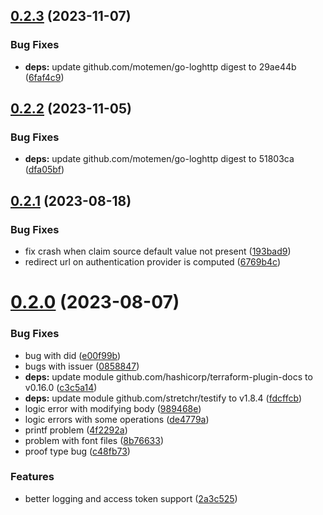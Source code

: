 ## [0.2.3](https://github.com/synlestidae/terraform-provider-mattr/compare/v0.2.2...v0.2.3) (2023-11-07)


### Bug Fixes

* **deps:** update github.com/motemen/go-loghttp digest to 29ae44b ([6faf4c9](https://github.com/synlestidae/terraform-provider-mattr/commit/6faf4c9bd476e35f87284dbbbb792a6e6b72a27f))



## [0.2.2](https://github.com/synlestidae/terraform-provider-mattr/compare/v0.2.1...v0.2.2) (2023-11-05)


### Bug Fixes

* **deps:** update github.com/motemen/go-loghttp digest to 51803ca ([dfa05bf](https://github.com/synlestidae/terraform-provider-mattr/commit/dfa05bfc6167d2445652bc6e688a3465e2e5bd70))



## [0.2.1](https://github.com/synlestidae/terraform-provider-mattr/compare/v0.2.0...v0.2.1) (2023-08-18)


### Bug Fixes

* fix crash when claim source default value not present ([193bad9](https://github.com/synlestidae/terraform-provider-mattr/commit/193bad9946e39b274a3562de9573560df3122749))
* redirect url on authentication provider is computed ([6769b4c](https://github.com/synlestidae/terraform-provider-mattr/commit/6769b4cae3bfffbc8475a3b9aca2a1239013aaca))



# [0.2.0](https://github.com/synlestidae/terraform-provider-mattr/compare/v0.1.3...v0.2.0) (2023-08-07)


### Bug Fixes

* bug with did ([e00f99b](https://github.com/synlestidae/terraform-provider-mattr/commit/e00f99bb9a956ea7a3257a82e9f41ece3350b58a))
* bugs with issuer ([0858847](https://github.com/synlestidae/terraform-provider-mattr/commit/0858847e483aead7f4c343de8264db1d5229a6a2))
* **deps:** update module github.com/hashicorp/terraform-plugin-docs to v0.16.0 ([c3c5a14](https://github.com/synlestidae/terraform-provider-mattr/commit/c3c5a14e8a2e9bb3110a0ce826dfe63541362b84))
* **deps:** update module github.com/stretchr/testify to v1.8.4 ([fdcffcb](https://github.com/synlestidae/terraform-provider-mattr/commit/fdcffcb69825beef7467ca1999b6023293a53e28))
* logic error with modifying body ([989468e](https://github.com/synlestidae/terraform-provider-mattr/commit/989468ea55847cb0feec6e2f7e575af53d1a88e0))
* logic errors with some operations ([de4779a](https://github.com/synlestidae/terraform-provider-mattr/commit/de4779a12bf7c8b93aa14b9793ab1cb720885664))
* printf problem ([4f2292a](https://github.com/synlestidae/terraform-provider-mattr/commit/4f2292a4b38023e75b2d582458b7a1b43712d2e5))
* problem with font files ([8b76633](https://github.com/synlestidae/terraform-provider-mattr/commit/8b7663301616944cb862eda2ead79ff99fde232f))
* proof type bug ([c48fb73](https://github.com/synlestidae/terraform-provider-mattr/commit/c48fb734367c0e3be87bb801b44b75c551d0858e))


### Features

* better logging and access token support ([2a3c525](https://github.com/synlestidae/terraform-provider-mattr/commit/2a3c525d035b30245c44c0ad40e3c122904c4b51))



